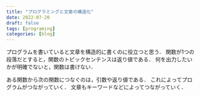```yaml
---
title: "プログラミングと文章の構造化"
date: 2022-07-20
draft: false
tags: [programing]
categories: [blog]
---
```


プログラムを書いていると文章を構造的に書くのに役立つと思う．
関数が1つの段落だとすると，関数のトピックセンテンスは返り値である．
何を出力したいかが明確でないと，関数は書けない．

ある関数から次の関数につなぐのは，引数や返り値である．
これによってプログラムがつながっていく．
文章もキーワードなどによってつながっていく．
